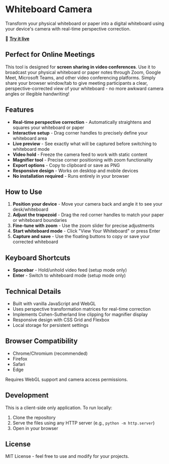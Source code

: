 # Whiteboard Camera

Transform your physical whiteboard or paper into a digital whiteboard using your device's camera with real-time perspective correction.

🔗 **[Try it live](https://sannysanoff.github.io/whiteboard)**

## Perfect for Online Meetings

This tool is designed for **screen sharing in video conferences**. Use it to broadcast your physical whiteboard or paper notes through Zoom, Google Meet, Microsoft Teams, and other video conferencing platforms. Simply share your browser window/tab to give meeting participants a clear, perspective-corrected view of your whiteboard - no more awkward camera angles or illegible handwriting!

## Features

- **Real-time perspective correction** - Automatically straightens and squares your whiteboard or paper
- **Interactive setup** - Drag corner handles to precisely define your whiteboard area
- **Live preview** - See exactly what will be captured before switching to whiteboard mode
- **Video hold** - Freeze the camera feed to work with static content
- **Magnifier tool** - Precise corner positioning with zoom functionality
- **Export options** - Copy to clipboard or save as PNG
- **Responsive design** - Works on desktop and mobile devices
- **No installation required** - Runs entirely in your browser

## How to Use

1. **Position your device** - Move your camera back and angle it to see your desk/whiteboard
2. **Adjust the trapezoid** - Drag the red corner handles to match your paper or whiteboard boundaries
3. **Fine-tune with zoom** - Use the zoom slider for precise adjustments
4. **Start whiteboard mode** - Click "View Your Whiteboard" or press Enter
5. **Capture and save** - Use the floating buttons to copy or save your corrected whiteboard

## Keyboard Shortcuts

- **Spacebar** - Hold/unhold video feed (setup mode only)
- **Enter** - Switch to whiteboard mode (setup mode only)

## Technical Details

- Built with vanilla JavaScript and WebGL
- Uses perspective transformation matrices for real-time correction
- Implements Cohen-Sutherland line clipping for magnifier display
- Responsive design with CSS Grid and Flexbox
- Local storage for persistent settings

## Browser Compatibility

- Chrome/Chromium (recommended)
- Firefox
- Safari
- Edge

Requires WebGL support and camera access permissions.

## Development

This is a client-side only application. To run locally:

1. Clone the repository
2. Serve the files using any HTTP server (e.g., `python -m http.server`)
3. Open in your browser

## License

MIT License - feel free to use and modify for your projects.
